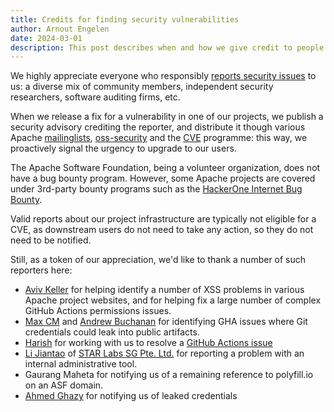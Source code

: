 ```yaml
---
title: Credits for finding security vulnerabilities
author: Arnout Engelen
date: 2024-03-01
description: This post describes when and how we give credit to people who report security issues.
---
```


We highly appreciate everyone who responsibly [reports security issues](/report/)
to us: a diverse mix of community members, independent security researchers,
software auditing firms, etc.

When we release a fix for a vulnerability in one of our projects, we
publish a security advisory crediting the reporter, and distribute it though
various Apache [mailinglists](https://www.apache.org/foundation/mailinglists.html), [oss-security](https://www.openwall.com/lists/oss-security/) and the
[CVE](https://www.cve.org/) programme: this way, we proactively signal the
urgency to upgrade to our users.

The Apache Software Foundation, being a volunteer organization, does not have
a bug bounty program. However, some Apache projects are covered under 3rd-party
bounty programs such as the
[HackerOne Internet Bug Bounty](https://hackerone.com/ibb).

Valid reports about our project infrastructure are typically not eligible
for a CVE, as downstream users do not need to take any action,
so they do not need to be notified.

Still, as a token of our appreciation, we'd like to thank a number of such reporters here:

* [Aviv Keller](https://linkedin.com/in/redyetidev) for helping identify a number of XSS problems in various Apache project websites, and for helping fix a large number of complex GitHub Actions permissions issues.
* [Max CM](https://nopcorn.run) and [Andrew Buchanan](https://www.linkedin.com/in/abuchanan560) for identifying GHA issues where Git credentials could leak into public artifacts.
* [Harish](https://www.linkedin.com/in/harish-p-62b38a158) for working with us to resolve a [GitHub Actions issue](https://medium.com/apache-airflow/unraveling-the-code-navigating-a-ci-release-security-vulnerability-in-apache-airflow-620214a96297)
* [Li Jiantao](https://twitter.com/Cursered) of [STAR Labs SG Pte. Ltd.](https://twitter.com/starlabs_sg) for reporting a problem with an internal administrative tool.
* Gaurang Maheta for notifying us of a remaining reference to polyfill.io on an ASF domain.
* [Ahmed Ghazy](https://www.linkedin.com/in/ahmedd-ghazy) for notifying us of leaked credentials
